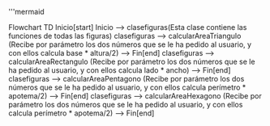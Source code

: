'''mermaid

Flowchart TD
    Inicio[start]
    Inicio --> clasefiguras(Esta clase contiene las funciones de todas las figuras)
    clasefiguras --> calcularAreaTriangulo (Recibe por parámetro los dos números que se le ha pedido al usuario, y con ellos calcula base * altura/2) --> Fin[end]
    clasefiguras --> calcularAreaRectangulo (Recibe por parámetro los dos números que se le ha pedido al usuario, y con ellos calcula lado * ancho) --> Fin[end]
    clasefiguras --> calcularAreaPentagono (Recibe por parámetro los dos números que se le ha pedido al usuario, y con ellos calcula perímetro * apotema/2) --> Fin[end]
    clasefiguras --> calcularAreaHexagono (Recibe por parámetro los dos números que se le ha pedido al usuario, y con ellos calcula perímetro * apotema/2) --> Fin[end]
